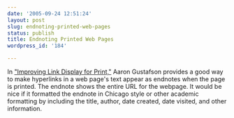 ```yaml
---
date: '2005-09-24 12:51:24'
layout: post
slug: endnoting-printed-web-pages
status: publish
title: Endnoting Printed Web Pages
wordpress_id: '184'

---
```


In ["Improving Link Display for Print,"](http://alistapart.com/articles/improvingprint) Aaron Gustafson provides a good way to make hyperlinks in a web page's text appear as endnotes when the page is printed. The endnote shows the entire URL for the webpage. It would be nice if it formatted the endnote in Chicago style or other academic formatting by including the title, author, date created, date visited, and other information.
